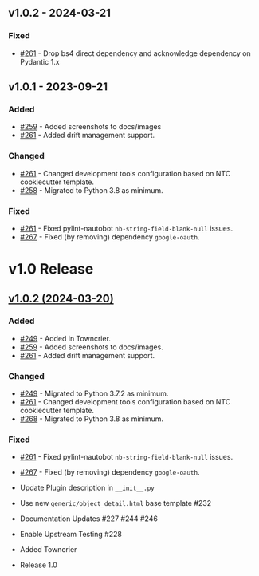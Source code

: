 <!-- markdownlint-disable MD024 -->

## v1.0.2 - 2024-03-21

### Fixed

- [#261](https://github.com/nautobot/nautobot-app-circuit-maintenance/pull/293) - Drop bs4 direct dependency and acknowledge dependency on Pydantic 1.x

## v1.0.1 - 2023-09-21

### Added

- [#259](https://github.com/nautobot/nautobot-plugin-circuit-maintenance/issues/259) - Added screenshots to docs/images
- [#261](https://github.com/nautobot/nautobot-plugin-circuit-maintenance/issues/261) - Added drift management support.

### Changed

- [#261](https://github.com/nautobot/nautobot-plugin-circuit-maintenance/issues/261) - Changed development tools configuration based on NTC cookiecutter template.
- [#258](https://github.com/nautobot/nautobot-plugin-circuit-maintenance/issues/258) - Migrated to Python 3.8 as minimum.

### Fixed

- [#261](https://github.com/nautobot/nautobot-plugin-circuit-maintenance/issues/261) - Fixed pylint-nautobot `nb-string-field-blank-null` issues.
- [#267](https://github.com/nautobot/nautobot-plugin-circuit-maintenance/issues/267) - Fixed (by removing) dependency `google-oauth`.

# v1.0 Release

<!-- towncrier release notes start -->

## [v1.0.2 (2024-03-20)](https://github.com/nautobot/nautobot-plugin-circuit-maintenance/releases/tag/v1.0.2)

### Added

- [#249](https://github.com/nautobot/nautobot-plugin-circuit-maintenance/issues/249) - Added in Towncrier.
- [#259](https://github.com/nautobot/nautobot-plugin-circuit-maintenance/issues/259) - Added screenshots to docs/images.
- [#261](https://github.com/nautobot/nautobot-plugin-circuit-maintenance/issues/261) - Added drift management support.

### Changed

- [#249](https://github.com/nautobot/nautobot-plugin-circuit-maintenance/issues/249) - Migrated to Python 3.7.2 as minimum.
- [#261](https://github.com/nautobot/nautobot-plugin-circuit-maintenance/issues/261) - Changed development tools configuration based on NTC cookiecutter template.
- [#268](https://github.com/nautobot/nautobot-plugin-circuit-maintenance/issues/268) - Migrated to Python 3.8 as minimum.

### Fixed

- [#261](https://github.com/nautobot/nautobot-plugin-circuit-maintenance/issues/261) - Fixed pylint-nautobot `nb-string-field-blank-null` issues.
- [#267](https://github.com/nautobot/nautobot-plugin-circuit-maintenance/issues/267) - Fixed (by removing) dependency `google-oauth`.

- Update Plugin description in `__init__.py`
- Use new `generic/object_detail.html` base template #232
- Documentation Updates #227 #244 #246
- Enable Upstream Testing #228
- Added Towncrier
- Release 1.0
